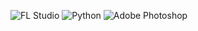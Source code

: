 ![FL Studio]((https://raw.github.com/ghosteryy/ghosteryy/blob/main/fl.png))
![Python]((https://raw.github.com/ghosteryy/ghosteryy/blob/main/python.png))
![Adobe Photoshop]((https://raw.github.com/ghosteryy/ghosteryy/blob/main/photoshop.png))

<!--
**ghosteryy/ghosteryy** is a ✨ _special_ ✨ repository because its `README.md` (this file) appears on your GitHub profile.

Here are some ideas to get you started:

- 🔭 I’m currently working on ...
- 🌱 I’m currently learning ...
- 👯 I’m looking to collaborate on ...
- 🤔 I’m looking for help with ...
- 💬 Ask me about ...
- 📫 How to reach me: ...
- 😄 Pronouns: ...
- ⚡ Fun fact: ...
-->
